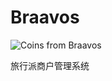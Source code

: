 # Braavos

![Coins from Braavos](http://i0.wp.com/images.geeknative.com.s3.amazonaws.com/wp-content/uploads/2013/06/Valar-Morghulis.jpg)

旅行派商户管理系统
